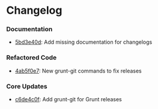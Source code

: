 # Changelog

### Documentation

- [5bd3e40d](https://github.com/nawc/child-theme/commit/5bd3e40d393a0ebf8b4cd6e4c4776583cfd4c79d): Add missing documentation for changelogs 

### Refactored Code

- [4ab5f0e7](https://github.com/nawc/child-theme/commit/4ab5f0e7037b8c299659f7dac41c2948127c477c): New grunt-git commands to fix releases 

### Core Updates

- [c6de4c0f](https://github.com/nawc/child-theme/commit/c6de4c0f091c8e1c46729602b1b74afdc7639288): Add grunt-git for Grunt releases 

